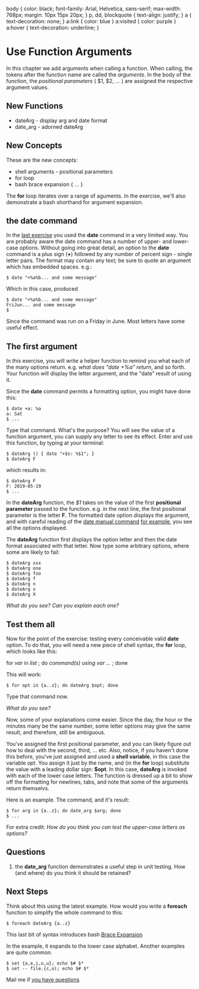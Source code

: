 body {
 	color: black;
 	font-family: Arial, Helvetica, sans-serif;
	max-width: 768px;
 	margin: 10px 15px 20px; 
}
p, dd, blockquote { 
 	text-align: justify;
}
a {
 	text-decoration: none;
}
a:link {
 	color: blue
}
a:visited {
 	color: purple
}
a:hover {
 	text-decoration: underline; 
} 

<p><link rel="stylesheet" type="text/css" href="./mcgowan.css" /></p>

<h1>Use Function Arguments</h1>

<p>In this chapter we add arguments when calling a function.  When
calling, the tokens after the function name are called the
<em>arguments</em>.  In the body of the function, the <em>positional parameters</em>
( $1, $2, ... ) are assigned the respective argument values.</p>

<h2>New Functions</h2>

<ul>
<li>dateArg - display arg and date format</li>
<li>date_arg - adorned dateArg</li>
</ul>

<h2>New Concepts</h2>

<p>These are the new concepts:</p>

<ul>
<li>shell arguments - positional parameters</li>
<li>for loop </li>
<li>bash brace expansion { ... }</li>
</ul>

<p>The <strong>for</strong> loop iterates over a range of aguments. In the exercise,
we'll also demonstrate a bash shorthand for argument expansion.</p>

<h2>the date command</h2>

<p>In the <a href="#writeAshellFunction">last exercise</a> you used the <strong>date</strong>
command in a very limited way.  You are probably aware the date
command has a number of upper- and lower-case options.  Without going
into great detail, an option to the <strong>date</strong> command is a plus sign
(<strong>+</strong>) followed by any number of percent sign - single letter pairs.
The format may contain any text; be sure to quote an argument which
has embedded spaces. e.g.:</p>

<pre><code>$ date "+%a%b... and some message"
</code></pre>

<p>Which in this case, produced</p>

<pre><code>$ date "+%a%b... and some message"
FriJun... and some message
$
</code></pre>

<p>Since the command was run on a Friday in June.  Most letters have some
useful effect.  </p>

<h2>The first argument</h2>

<p>In this exercise, you will write a helper function to remind you what
each of the many options return. e.g. <em>what does "date +%a" return</em>,
and so forth.  Your function will display the letter argument, and the
"date" result of using it.</p>

<p>Since  the <strong>date</strong>  command permits  a formatting  option, you
might have done  this: </p>

<pre><code>$ date +a: %a
a: Sat
$ ...
</code></pre>

<p>Type that command.  What's the purpose?  You will see the value of a
function argument, you can supply any letter to see its effect.
Enter and use this function, by typing at your terminal:</p>

<pre><code>$ dateArg () { date "+$s: %$1"; }
$ dateArg F
</code></pre>

<p>which results in:</p>

<pre><code>$ dateArg F
F: 2019-05-19
$ ...
</code></pre>

<p>In the <strong>dateArg</strong> function, the <em>$1</em> takes on the value of the first
<strong>positional parameter</strong> passed to the function.  e.g.  in the next
line, the first positional parameter is the letter <strong>F</strong>.  The
formatted date option displays the argument, and with careful reading
of the
<a href="http://www.bing.com/search?q=unix+date+manual+command">date manual command</a>
<a href="http://unixhelp.ed.ac.uk/CGI/man-cgi?date">for example</a>, you see all
the options displayed.</p>

<p>The <strong>dateArg</strong> function first displays the option letter and then the
date format associated with that letter.  Now type some arbitrary
options, where some are likely to fail:</p>

<pre><code>$ dateArg xxx
$ dateArg one
$ dateArg foo
$ dateArg f
$ dateArg n
$ dateArg x
$ dateArg X
</code></pre>

<p><em>What do you see?   Can you explain each one?</em></p>

<h2>Test them all</h2>

<p>Now for the point of the exercise: testing every conceivable valid
<strong>date</strong> option.  To do that, you  will need a new piece of shell
syntax, the <strong>for</strong> loop, which looks like this:</p>

<p>for <em>var</em> in <em>list</em> ; do <em>command(s) using var ...</em> ; done</p>

<p>This will work: </p>

<pre><code>$ for opt in {a..z}; do dateArg $opt; done
</code></pre>

<p>Type that command now.</p>

<p><em>What do you see?</em> </p>

<p>Now, some of your explanations come easier.  Since the day, the hour
or the minutes many be the same number, some letter options may give
the same result, and therefore, still be ambiguous.</p>

<p>You've assigned the first positional parameter, and you can likely
figure out how to deal with the second, third, ... etc.  Also, notice,
if you haven't done this before, you've just assigned and used a
<strong>shell variable</strong>, in this case the variable <em>opt</em>.  You assign it
just by the name, and (in the <strong>for</strong> loop) substitute the value with
a leading dollar sign: <strong>$opt</strong>.  In this case, <strong>dateArg</strong> is
invoked with each of the lower case letters.  The function is dressed
up a bit to show off the formatting for newlines, tabs, and note that
some of the arguments return themselvs.</p>

<p>Here is an example.  The command, and it's result:</p>

<pre><code>$ for arg in {a..z}; do date_arg $arg; done
$ ...
</code></pre>

<p>For extra credit: <em>How do you think you can test
the upper-case letters as options?</em></p>

<h2>Questions</h2>

<ol>
<li>the <strong>date_arg</strong> function demonstrates a useful step in unit
testing. How (and where) do you think it should be retained?</li>
</ol>

<h2>Next Steps</h2>

<p>Think about this using the latest example.  How would you write a
<strong>foreach</strong> function to simplify the whole command to this:</p>

<pre><code>$ foreach dateArg {a..z}
</code></pre>

<p>This last bit of syntax introduces bash
<a href="https://www.gnu.org/software/bash/manual/html_node/Shell-Expansions.html#Shell-Expansions">Brace Expansion</a></p>

<p>In the example, it expands to the lower case alphabet.  Another examples are quite common.</p>

<pre><code>$ set {a,e,i,o,u}; echo $# $*
$ set -- file.{c,o); echo $# $*
</code></pre>

<p>Mail me if <a href="mailto:martymcgowan@alum.mit.edu?subject=useFunctionArguments">you have questions</a></p>
